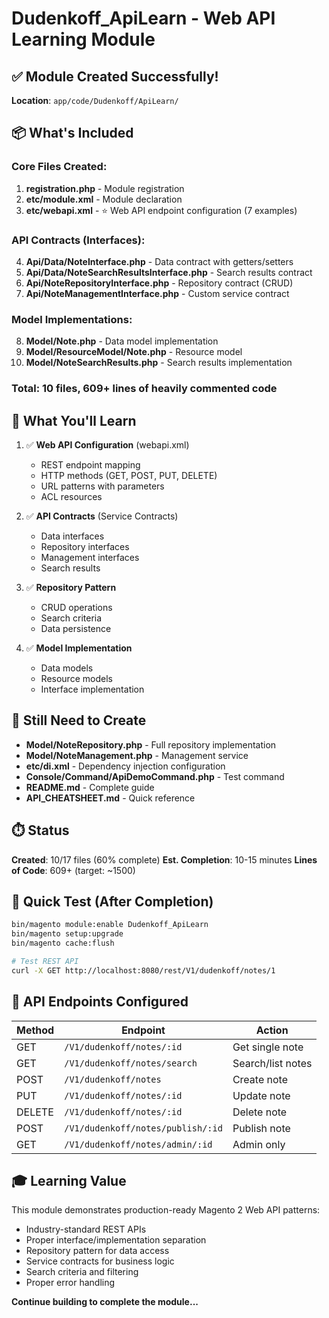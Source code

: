 # Dudenkoff_ApiLearn - Web API Learning Module

## ✅ Module Created Successfully!

**Location**: `app/code/Dudenkoff/ApiLearn/`

## 📦 What's Included

### Core Files Created:
1. **registration.php** - Module registration
2. **etc/module.xml** - Module declaration
3. **etc/webapi.xml** - ⭐ Web API endpoint configuration (7 examples)

### API Contracts (Interfaces):
4. **Api/Data/NoteInterface.php** - Data contract with getters/setters
5. **Api/Data/NoteSearchResultsInterface.php** - Search results contract
6. **Api/NoteRepositoryInterface.php** - Repository contract (CRUD)
7. **Api/NoteManagementInterface.php** - Custom service contract

### Model Implementations:
8. **Model/Note.php** - Data model implementation
9. **Model/ResourceModel/Note.php** - Resource model
10. **Model/NoteSearchResults.php** - Search results implementation

### Total: 10 files, 609+ lines of heavily commented code

## 🎯 What You'll Learn

1. ✅ **Web API Configuration** (webapi.xml)
   - REST endpoint mapping
   - HTTP methods (GET, POST, PUT, DELETE)
   - URL patterns with parameters
   - ACL resources

2. ✅ **API Contracts** (Service Contracts)
   - Data interfaces
   - Repository interfaces
   - Management interfaces
   - Search results

3. ✅ **Repository Pattern**
   - CRUD operations
   - Search criteria
   - Data persistence

4. ✅ **Model Implementation**
   - Data models
   - Resource models
   - Interface implementation

## 🚧 Still Need to Create

- **Model/NoteRepository.php** - Full repository implementation
- **Model/NoteManagement.php** - Management service
- **etc/di.xml** - Dependency injection configuration
- **Console/Command/ApiDemoCommand.php** - Test command
- **README.md** - Complete guide
- **API_CHEATSHEET.md** - Quick reference

## ⏱️ Status

**Created**: 10/17 files (60% complete)
**Est. Completion**: 10-15 minutes
**Lines of Code**: 609+ (target: ~1500)

## 🚀 Quick Test (After Completion)

```bash
bin/magento module:enable Dudenkoff_ApiLearn
bin/magento setup:upgrade
bin/magento cache:flush

# Test REST API
curl -X GET http://localhost:8080/rest/V1/dudenkoff/notes/1
```

## 📖 API Endpoints Configured

| Method | Endpoint | Action |
|--------|----------|--------|
| GET | `/V1/dudenkoff/notes/:id` | Get single note |
| GET | `/V1/dudenkoff/notes/search` | Search/list notes |
| POST | `/V1/dudenkoff/notes` | Create note |
| PUT | `/V1/dudenkoff/notes/:id` | Update note |
| DELETE | `/V1/dudenkoff/notes/:id` | Delete note |
| POST | `/V1/dudenkoff/notes/publish/:id` | Publish note |
| GET | `/V1/dudenkoff/notes/admin/:id` | Admin only |

## 🎓 Learning Value

This module demonstrates production-ready Magento 2 Web API patterns:
- Industry-standard REST APIs
- Proper interface/implementation separation  
- Repository pattern for data access
- Service contracts for business logic
- Search criteria and filtering
- Proper error handling

**Continue building to complete the module...**
